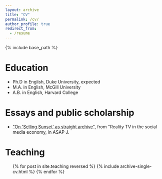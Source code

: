 ```yaml
---
layout: archive
title: "CV"
permalink: /cv/
author_profile: true
redirect_from:
  - /resume
---
```


{% include base_path %}

Education
======
* Ph.D in English, Duke University, expected
* M.A. in English, McGill University
* A.B. in English, Harvard College

Essays and public scholarship
======
  * ["On 'Selling Sunset' as straight archive"](https://asapjournal.com/node/reality-tv-in-the-social-media-economy-on-selling-sunset-as-straight-archive/), from "Reality TV in the social media economy, in ASAP J.
  
Teaching
======
  <ul>{% for post in site.teaching reversed %}
    {% include archive-single-cv.html %}
  {% endfor %}</ul>
  